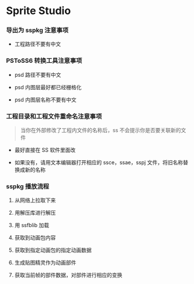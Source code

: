 # Sprite Studio
### 导出为 sspkg 注意事项

- 工程路径不要有中文

### PSToSS6 转换工具注意事项

- psd 路径不要有中文

- psd 内图层最好都已经栅格化

- psd 内图层名称不要有中文

### 工程目录和工程文件重命名注意事项

> 当你在外部修改了工程内文件的名称后，ss 不会提示你是否要关联新的文件

- 最好直接在 SS 软件里面改

- 如果没有，请用文本编辑器打开相应的 ssce，ssae，sspj 文件，将旧名称替换成新的名称

### sspkg 播放流程

1. 从网络上拉取下来

1. 用解压库进行解压

1. 用 ssfblib 加载

1. 获取到动画包内容

1. 获取到指定动画包的指定动画数据

1. 生成贴图精灵作为动画部件

1. 获取当前帧的部件数据，对部件进行相应的变换
